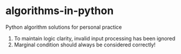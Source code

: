 # algorithms-in-python
Python algorithm solutions for personal practice

1. To maintain logic clarity, invalid input processing has been ignored
2. Marginal condition should always be considered correctly!